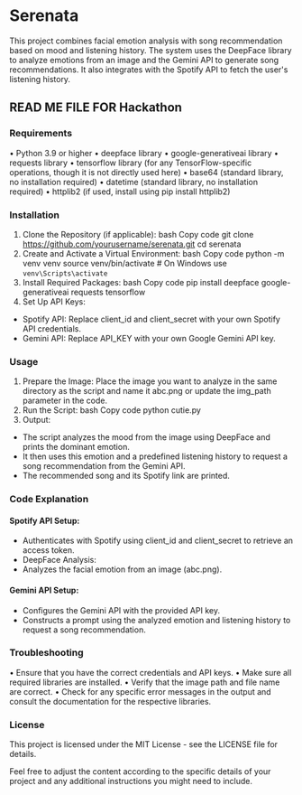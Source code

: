 # Serenata
This project combines facial emotion analysis with song recommendation based on mood and listening history. The system uses the DeepFace library to analyze emotions from an image and the Gemini API to generate song recommendations. It also integrates with the Spotify API to fetch the user's listening history.

## READ ME FILE FOR Hackathon

### Requirements
•	Python 3.9 or higher
•	deepface library
•	google-generativeai library
•	requests library
•	tensorflow library (for any TensorFlow-specific operations, though it is not directly used here)
•	base64 (standard library, no installation required)
•	datetime (standard library, no installation required)
•	httplib2 (if used, install using pip install httplib2)

### Installation
1.	Clone the Repository (if applicable):
bash
Copy code
git clone https://github.com/yourusername/serenata.git
cd serenata
2.	Create and Activate a Virtual Environment:
bash
Copy code
python -m venv venv
source venv/bin/activate  # On Windows use `venv\Scripts\activate`
3.	Install Required Packages:
bash
Copy code
pip install deepface google-generativeai requests tensorflow
4.	Set Up API Keys:
- Spotify API: Replace client_id and client_secret with your own Spotify API credentials.
- Gemini API: Replace API_KEY with your own Google Gemini API key.

### Usage
1.	Prepare the Image: Place the image you want to analyze in the same directory as the script and name it abc.png or update the img_path parameter in the code.
2.	Run the Script:
bash
Copy code
python cutie.py
3.	Output:
- The script analyzes the mood from the image using DeepFace and prints the dominant emotion.
- It then uses this emotion and a predefined listening history to request a song recommendation from the Gemini API.
- The recommended song and its Spotify link are printed.

### Code Explanation
#### Spotify API Setup:
- Authenticates with Spotify using client_id and client_secret to retrieve an access token.
- DeepFace Analysis:
- Analyzes the facial emotion from an image (abc.png).
#### Gemini API Setup:
- Configures the Gemini API with the provided API key.
- Constructs a prompt using the analyzed emotion and listening history to request a song recommendation.

### Troubleshooting
•	Ensure that you have the correct credentials and API keys.
•	Make sure all required libraries are installed.
•	Verify that the image path and file name are correct.
•	Check for any specific error messages in the output and consult the documentation for the respective libraries.

### License
This project is licensed under the MIT License - see the LICENSE file for details.
 
Feel free to adjust the content according to the specific details of your project and any additional instructions you might need to include.



